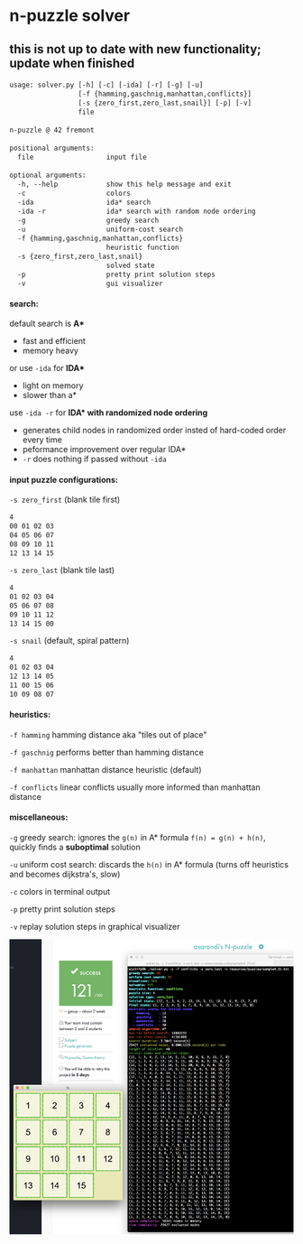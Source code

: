 # n-puzzle solver

## this is not up to date with new functionality; update when finished


```
usage: solver.py [-h] [-c] [-ida] [-r] [-g] [-u]
                 [-f {hamming,gaschnig,manhattan,conflicts}]
                 [-s {zero_first,zero_last,snail}] [-p] [-v]
                 file

n-puzzle @ 42 fremont

positional arguments:
  file                  input file

optional arguments:
  -h, --help            show this help message and exit
  -c                    colors
  -ida                  ida* search
  -ida -r               ida* search with random node ordering
  -g                    greedy search
  -u                    uniform-cost search
  -f {hamming,gaschnig,manhattan,conflicts}
                        heuristic function
  -s {zero_first,zero_last,snail}
                        solved state
  -p                    pretty print solution steps
  -v                    gui visualizer
```

#### search:

default search is **A\***
- fast and efficient
- memory heavy

or use `-ida` for **IDA\***
- light on memory
- slower than a\*

use `-ida -r` for **IDA\* with randomized node ordering**
- generates child nodes in randomized order insted of hard-coded order every time
- peformance improvement over regular IDA\*
- `-r` does nothing if passed without `-ida`


#### input puzzle configurations:
`-s zero_first` (blank tile first)

```
4
00 01 02 03
04 05 06 07
08 09 10 11
12 13 14 15
```


`-s zero_last` (blank tile last)
```
4
01 02 03 04
05 06 07 08
09 10 11 12
13 14 15 00
```

`-s snail` (default, spiral pattern)
```
4
01 02 03 04
12 13 14 05
11 00 15 06
10 09 08 07
```

#### heuristics:
`-f hamming` hamming distance aka "tiles out of place"

`-f gaschnig` performs better than hamming distance

`-f manhattan` manhattan distance heuristic (default)

`-f conflicts` linear conflicts usually more informed than manhattan distance


#### miscellaneous:
`-g` greedy search: ignores the `g(n)` in A\* formula `f(n) = g(n) + h(n)`, quickly finds a **suboptimal** solution

`-u` uniform cost search: discards the `h(n)` in A\* formula (turns off heuristics and becomes dijkstra's, slow)

`-c` colors in terminal output

`-p` pretty print solution steps

`-v` replay solution steps in graphical visualizer



[![resources/screenshot.png](resources/screenshot.png "resources/screenshot.png")](resources/screenshot.png "resources/screenshot.png")

